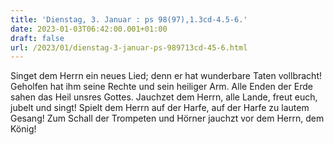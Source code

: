 ```yaml
---
title: 'Dienstag, 3. Januar : ps 98(97),1.3cd-4.5-6.'
date: 2023-01-03T06:42:00.001+01:00
draft: false
url: /2023/01/dienstag-3-januar-ps-989713cd-45-6.html
---
```


Singet dem Herrn ein neues Lied; denn er hat wunderbare Taten vollbracht! Geholfen hat ihm seine Rechte und sein heiliger Arm. Alle Enden der Erde sahen das Heil unsres Gottes. Jauchzet dem Herrn, alle Lande, freut euch, jubelt und singt! Spielt dem Herrn auf der Harfe, auf der Harfe zu lautem Gesang! Zum Schall der Trompeten und Hörner jauchzt vor dem Herrn, dem König!